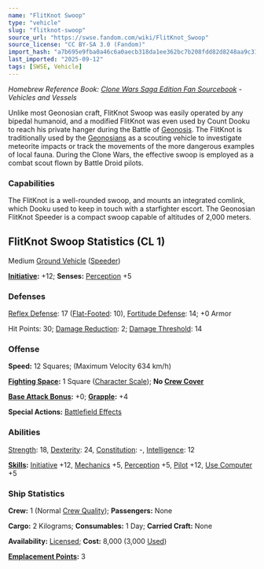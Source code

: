 ```yaml
---
name: "FlitKnot Swoop"
type: "vehicle"
slug: "flitknot-swoop"
source_url: "https://swse.fandom.com/wiki/FlitKnot_Swoop"
source_license: "CC BY-SA 3.0 (Fandom)"
import_hash: "a7b695e9fba0a46c6a0aecb318da1ee362bc7b208fdd82d8248aa9c31572b613"
last_imported: "2025-09-12"
tags: [SWSE, Vehicle]
---
```

*Homebrew Reference Book: [Clone Wars Saga Edition Fan Sourcebook](https://swse.fandom.com/wiki/Clone_Wars_Saga_Edition_Fan_Sourcebook) - Vehicles and Vessels*

Unlike most Geonosian craft, FlitKnot Swoop was easily operated by any bipedal humanoid, and a modified FlitKnot was even used by Count Dooku to reach his private hanger during the Battle of [Geonosis](https://swse.fandom.com/wiki/Geonosis). The FlitKnot is traditionally used by the [Geonosians](https://swse.fandom.com/wiki/Geonosians) as a scouting vehicle to investigate meteorite impacts or track the movements of the more dangerous examples of local fauna. During the Clone Wars, the effective swoop is employed as a combat scout flown by Battle Droid pilots.

### Capabilities
The FlitKnot is a well-rounded swoop, and mounts an integrated comlink, which Dooku used to keep in touch with a starfighter escort. The Geonosian FlitKnot Speeder is a compact swoop capable of altitudes of 2,000 meters.

## FlitKnot Swoop Statistics (CL 1)
Medium [Ground Vehicle](https://swse.fandom.com/wiki/Ground_Vehicle) ([Speeder](https://swse.fandom.com/wiki/Speeder))

**[Initiative](https://swse.fandom.com/wiki/Initiative):** +12; **Senses:** [Perception](https://swse.fandom.com/wiki/Perception) +5
### Defenses
[Reflex Defense](https://swse.fandom.com/wiki/Reflex_Defense_(Vehicles)): 17 ([Flat-Footed](https://swse.fandom.com/wiki/Flat-Footed): 10), [Fortitude Defense](https://swse.fandom.com/wiki/Fortitude_Defense_(Vehicles)): 14; +0 Armor

Hit Points: 30; [Damage Reduction](https://swse.fandom.com/wiki/Damage_Reduction): 2; [Damage Threshold](https://swse.fandom.com/wiki/Damage_Threshold_(Vehicles)): 14

### Offense
**Speed:** 12 Squares; (Maximum Velocity 634 km/h)

**[Fighting Space](https://swse.fandom.com/wiki/Fighting_Space):** 1 Square ([Character Scale](https://swse.fandom.com/wiki/Character_Scale)); **No [Crew Cover](https://swse.fandom.com/wiki/Crew_Cover)**

**[Base Attack Bonus](https://swse.fandom.com/wiki/Base_Attack_Bonus):** +0; **[Grapple](https://swse.fandom.com/wiki/Grapple):** +4

**Special Actions:** [Battlefield Effects](https://swse.fandom.com/wiki/Battlefield_Effects)
### Abilities
[Strength](https://swse.fandom.com/wiki/Strength): 18, [Dexterity](https://swse.fandom.com/wiki/Dexterity): 24, [Constitution](https://swse.fandom.com/wiki/Constitution): -, [Intelligence](https://swse.fandom.com/wiki/Intelligence): 12

**[Skills](https://swse.fandom.com/wiki/Skills):** [Initiative](https://swse.fandom.com/wiki/Initiative) +12, [Mechanics](https://swse.fandom.com/wiki/Mechanics) +5, [Perception](https://swse.fandom.com/wiki/Perception) +5, [Pilot](https://swse.fandom.com/wiki/Pilot) +12, [Use Computer](https://swse.fandom.com/wiki/Use_Computer) +5
### Ship Statistics
**Crew:** 1 (Normal [Crew Quality](https://swse.fandom.com/wiki/Crew_Quality)); **Passengers:** None

**Cargo:** 2 Kilograms; **Consumables:** 1 Day; **Carried Craft:** None

**Availability:** [Licensed](https://swse.fandom.com/wiki/Licensed); **Cost:** 8,000 (3,000 [Used](https://swse.fandom.com/wiki/Used))

**[Emplacement Points](https://swse.fandom.com/wiki/Emplacement_Points):** 3